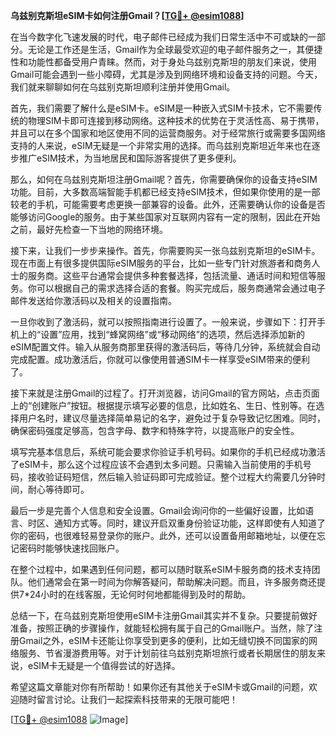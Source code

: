 **乌兹别克斯坦eSIM卡如何注册Gmail？[[TG💪+ @esim1088](https://t.me/s/esim1088)]**

在当今数字化飞速发展的时代，电子邮件已经成为我们日常生活中不可或缺的一部分。无论是工作还是生活，Gmail作为全球最受欢迎的电子邮件服务之一，其便捷性和功能性都备受用户青睐。然而，对于身处乌兹别克斯坦的朋友们来说，使用Gmail可能会遇到一些小障碍，尤其是涉及到网络环境和设备支持的问题。今天，我们就来聊聊如何在乌兹别克斯坦顺利注册并使用Gmail。

首先，我们需要了解什么是eSIM卡。eSIM是一种嵌入式SIM卡技术，它不需要传统的物理SIM卡即可连接到移动网络。这种技术的优势在于灵活性高、易于携带，并且可以在多个国家和地区使用不同的运营商服务。对于经常旅行或需要多国网络支持的人来说，eSIM无疑是一个非常实用的选择。而乌兹别克斯坦近年来也在逐步推广eSIM技术，为当地居民和国际游客提供了更多便利。

那么，如何在乌兹别克斯坦注册Gmail呢？首先，你需要确保你的设备支持eSIM功能。目前，大多数高端智能手机都已经支持eSIM技术，但如果你使用的是一部较老的手机，可能需要考虑更换一部兼容的设备。此外，还需要确认你的设备是否能够访问Google的服务。由于某些国家对互联网内容有一定的限制，因此在开始之前，最好先检查一下当地的网络环境。

接下来，让我们一步步来操作。首先，你需要购买一张乌兹别克斯坦的eSIM卡。现在市面上有很多提供国际eSIM服务的平台，比如一些专门针对旅游者和商务人士的服务商。这些平台通常会提供多种套餐选择，包括流量、通话时间和短信等服务。你可以根据自己的需求选择合适的套餐。购买完成后，服务商通常会通过电子邮件发送给你激活码以及相关的设置指南。

一旦你收到了激活码，就可以按照指南进行设置了。一般来说，步骤如下：打开手机上的“设置”应用，找到“蜂窝网络”或“移动网络”的选项，然后选择添加新的eSIM配置文件。输入从服务商那里获得的激活码后，等待几分钟，系统就会自动完成配置。成功激活后，你就可以像使用普通SIM卡一样享受eSIM带来的便利了。

接下来就是注册Gmail的过程了。打开浏览器，访问Gmail的官方网站，点击页面上的“创建账户”按钮。根据提示填写必要的信息，比如姓名、生日、性别等。在选择用户名时，建议尽量选择简单易记的名字，避免过于复杂导致记忆困难。同时，确保密码强度足够高，包含字母、数字和特殊字符，以提高账户的安全性。

填写完基本信息后，系统可能会要求你验证手机号码。如果你的手机已经成功激活了eSIM卡，那么这个过程应该不会遇到太多问题。只需输入当前使用的手机号码，接收验证码短信，然后输入验证码即可完成验证。整个过程大约需要几分钟时间，耐心等待即可。

最后一步是完善个人信息和安全设置。Gmail会询问你的一些偏好设置，比如语言、时区、通知方式等。同时，建议开启双重身份验证功能，这样即使有人知道了你的密码，也很难轻易登录你的账户。此外，还可以设置备用邮箱地址，以便在忘记密码时能够快速找回账户。

在整个过程中，如果遇到任何问题，都可以随时联系eSIM卡服务商的技术支持团队。他们通常会在第一时间为你解答疑问，帮助解决问题。而且，许多服务商还提供7*24小时的在线客服，无论何时何地都能得到及时的帮助。

总结一下，在乌兹别克斯坦使用eSIM卡注册Gmail其实并不复杂。只要提前做好准备，按照正确的步骤操作，就能轻松拥有属于自己的Gmail账户。当然，除了注册Gmail之外，eSIM卡还能让你享受到更多的便利，比如无缝切换不同国家的网络服务、节省漫游费用等。对于计划前往乌兹别克斯坦旅行或者长期居住的朋友来说，eSIM卡无疑是一个值得尝试的好选择。

希望这篇文章能对你有所帮助！如果你还有其他关于eSIM卡或Gmail的问题，欢迎随时留言讨论。让我们一起探索科技带来的无限可能吧！

[[TG💪+ @esim1088](https://t.me/s/esim1088) ![Image](https://i.postimg.cc/4NQfJmqS/Snipaste-2025-05-13-00-14-12.png)]